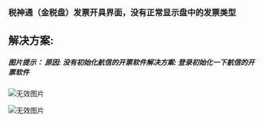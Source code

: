 ### 税神通（金税盘）发票开具界面，没有正常显示盘中的发票类型



## 解决方案:

##### 图片提示：&nbsp;原因: 没有初始化航信的开票软件解决方案: 登录初始化一下航信的开票软件



![无效图片](https://cdn.jsdelivr.net/gh/IAskWind/lazy66-site/images/question/1_20181024150259.png)

![无效图片](https://cdn.jsdelivr.net/gh/IAskWind/lazy66-site/images/question/1_20181024150444.png)